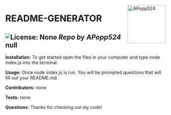 
  <a href="https://github.com/APopp524" style="float:right"><img src="https://avatars1.githubusercontent.com/u/64044377?v=4" alt="APopp524" title="APopp524" width="120" height="120"></a>
  # README-GENERATOR
  ![License: None](https://img.shields.io/badge/License-None-brightgreen)
  _Repo by APopp524_
  __null__
  ---
  __Installation:__
  To get started open the files in your computer and type node index.js into the terminal.
  
  __Usage:__
  Once node index.js is run. You will be prompted questions that will fill out your README.md. 
  
  __Contributors:__
  none
  
  __Tests:__
  none
  
  __Questions:__
  Thanks for checking out my code!
  
